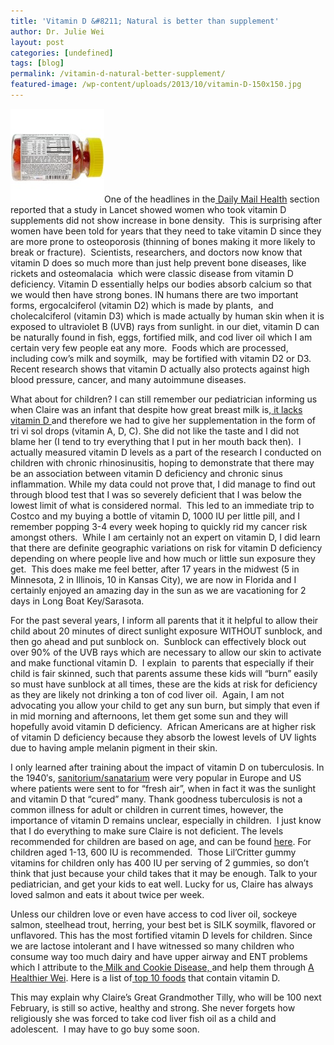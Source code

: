 ```yaml
---
title: 'Vitamin D &#8211; Natural is better than supplement'
author: Dr. Julie Wei
layout: post
categories: [undefined]
tags: [blog]
permalink: /vitamin-d-natural-better-supplement/
featured-image: /wp-content/uploads/2013/10/vitamin-D-150x150.jpg
---
```

<img class="alignleft size-thumbnail wp-image-835" alt="vitamin D" src="/wp-content/uploads/2013/10/vitamin-D-150x150.jpg" width="150" height="150" />One of the headlines in the[ Daily Mail Health][1] section reported that a study in Lancet showed women who took vitamin D supplements did not show increase in bone density.  This is surprising after women have been told for years that they need to take vitamin D since they are more prone to osteoporosis (thinning of bones making it more likely to break or fracture).  Scientists, researchers, and doctors now know that vitamin D does so much more than just help prevent bone diseases, like rickets and osteomalacia  which were classic disease from vitamin D deficiency. Vitamin D essentially helps our bodies absorb calcium so that we would then have strong bones. IN humans there are two important forms, ergocalciferol (vitamin D2) which is made by plants,  and cholecalciferol (vitamin D3) which is made actually by human skin when it is exposed to ultraviolet B (UVB) rays from sunlight. in our diet, vitamin D can be naturally found in fish, eggs, fortified milk, and cod liver oil which I am certain very few people eat any more.  Foods which are processed, including cow&#8217;s milk and soymilk,  may be fortified with vitamin D2 or D3. Recent research shows that vitamin D actually also protects against high blood pressure, cancer, and many autoimmune diseases.

What about for children? I can still remember our pediatrician informing us when Claire was an infant that despite how great breast milk is,[ it lacks vitamin D ][2]and therefore we had to give her supplementation in the form of tri vi sol drops (vitamin A, D, C). She did not like the taste and I did not blame her (I tend to try everything that I put in her mouth back then).  I actually measured vitamin D levels as a part of the research I conducted on children with chronic rhinosinusitis, hoping to demonstrate that there may be an association between vitamin D deficiency and chronic sinus inflammation. While my data could not prove that, I did manage to find out through blood test that I was so severely deficient that I was below the lowest limit of what is considered normal.  This led to an immediate trip to Costco and my buying a bottle of vitamin D, 1000 IU per little pill, and I remember popping 3-4 every week hoping to quickly rid my cancer risk amongst others.  While I am certainly not an expert on vitamin D, I did learn that there are definite geographic variations on risk for vitamin D deficiency depending on where people live and how much or little sun exposure they get.  This does make me feel better, after 17 years in the midwest (5 in Minnesota, 2 in Illinois, 10 in Kansas City), we are now in Florida and I certainly enjoyed an amazing day in the sun as we are vacationing for 2 days in Long Boat Key/Sarasota.

For the past several years, I inform all parents that it it helpful to allow their child about 20 minutes of direct sunlight exposure WITHOUT sunblock, and then go ahead and put sunblock on.  Sunblock can effectively block out over 90% of the UVB rays which are necessary to allow our skin to activate and make functional vitamin D.  I explain  to parents that especially if their child is fair skinned, such that parents assume these kids will &#8220;burn&#8221; easily so must have sunblock at all times, these are the kids at risk for deficiency as they are likely not drinking a ton of cod liver oil.  Again, I am not advocating you allow your child to get any sun burn, but simply that even if in mid morning and afternoons, let them get some sun and they will hopefully avoid vitamin D deficiency.  African Americans are at higher risk of vitamin D deficiency because they absorb the lowest levels of UV lights due to having ample melanin pigment in their skin.

I only learned after training about the impact of vitamin D on tuberculosis. In the 1940&#8242;s, [sanitorium/sanatarium][3] were very popular in Europe and US where patients were sent to for &#8220;fresh air&#8221;, when in fact it was the sunlight and vitamin D that &#8220;cured&#8221; many. Thank goodness tuberculosis is not a common illness for adult or children in current times, however, the importance of vitamin D remains unclear, especially in children.  I just know that I do everything to make sure Claire is not deficient. The levels recommended for children are based on age, and can be found [here][4]. For children aged 1-13, 600 IU is recommended.  Those Lil&#8217;Critter gummy vitamins for children only has 400 IU per serving of 2 gummies, so don&#8217;t think that just because your child takes that it may be enough. Talk to your pediatrician, and get your kids to eat well. Lucky for us, Claire has always loved salmon and eats it about twice per week.

Unless our children love or even have access to cod liver oil, sockeye salmon, steelhead trout, herring, your best bet is SILK soymilk, flavored or unflavored. This has the most fortified vitamin D levels for children. Since we are lactose intolerant and I have witnessed so many children who consume way too much dairy and have upper airway and ENT problems which I attribute to the[ Milk and Cookie Disease, ][5]and help them through [A Healthier Wei][6]. Here is a list of[ top 10 foods][7] that contain vitamin D.

This may explain why Claire&#8217;s Great Grandmother Tilly, who will be 100 next February, is still so active, healthy and strong. She never forgets how religiously she was forced to take cod liver fish oil as a child and adolescent.  I may have to go buy some soon.



 [1]: http://www.dailymail.co.uk/health/article-2453151/No-bone-boost-Vitamin-D-supplements-women-trying-prevent-osteoporosis.html?ico=health^headlines
 [2]: http://www.cdc.gov/breastfeeding/recommendations/vitamin_d.htm
 [3]: http://www.ncbi.nlm.nih.gov/pmc/articles/PMC1079536/
 [4]: http://ods.od.nih.gov/factsheets/VitaminD-QuickFacts/
 [5]: http://www.dailymail.co.uk/news/article-2418533/Could-milk-cookies-make-child-ill-Doctor-fears-bedtime-treats-cause-health-problems.html
 [6]: /book/ "The Book"
 [7]: //http://www.healthaliciousness.com/articles/high-vitamin-D-foods.php
 [8]: /book/